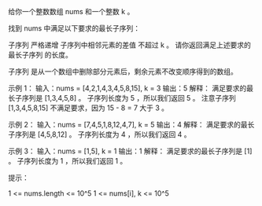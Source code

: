 给你一个整数数组 nums 和一个整数 k 。

找到 nums 中满足以下要求的最长子序列：

子序列 严格递增
子序列中相邻元素的差值 不超过 k 。
请你返回满足上述要求的 最长子序列 的长度。

子序列 是从一个数组中删除部分元素后，剩余元素不改变顺序得到的数组。

示例 1：
输入：nums = [4,2,1,4,3,4,5,8,15], k = 3
输出：5
解释：
满足要求的最长子序列是 [1,3,4,5,8] 。
子序列长度为 5 ，所以我们返回 5 。
注意子序列 [1,3,4,5,8,15] 不满足要求，因为 15 - 8 = 7 大于 3 。

示例 2：
输入：nums = [7,4,5,1,8,12,4,7], k = 5
输出：4
解释：
满足要求的最长子序列是 [4,5,8,12] 。
子序列长度为 4 ，所以我们返回 4 。

示例 3：
输入：nums = [1,5], k = 1
输出：1
解释：
满足要求的最长子序列是 [1] 。
子序列长度为 1 ，所以我们返回 1 。

提示：

1 <= nums.length <= 10^5
1 <= nums[i], k <= 10^5
